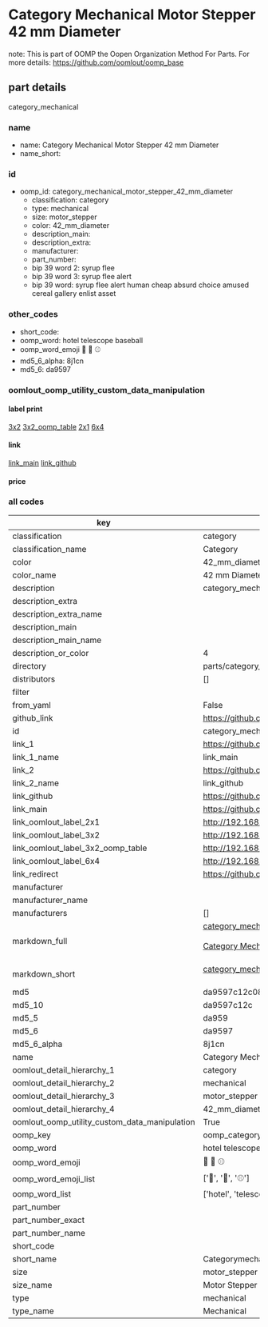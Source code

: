 # Category Mechanical Motor Stepper 42 mm Diameter  

note: This is part of OOMP the Oopen Organization Method For Parts. For more details: https://github.com/oomlout/oomp_base

##  part details
  



category_mechanical



### name
* name: Category Mechanical Motor Stepper 42 mm Diameter
* name_short: 
### id
* oomp_id: category_mechanical_motor_stepper_42_mm_diameter
  * classification: category
  * type: mechanical
  * size: motor_stepper
  * color: 42_mm_diameter
  * description_main: 
  * description_extra: 
  * manufacturer: 
  * part_number: 
  * bip 39 word 2: syrup flee
  * bip 39 word 3: syrup flee alert
  * bip 39 word: syrup flee alert human cheap absurd choice amused cereal gallery enlist asset

### other_codes
* short_code: 
* oomp_word: hotel telescope baseball
* oomp_word_emoji :hotel: :telescope: :baseball:
* md5_6_alpha: 8j1cn
* md5_6: da9597






### oomlout_oomp_utility_custom_data_manipulation
#### label print
[3x2](http://192.168.1.245:1112/?label=oomp%208j1cn)
[3x2_oomp_table](http://192.168.1.108:1112/?label=oomp%208j1cn)
[2x1](http://192.168.1.242:1112/?label=oomp%208j1cn)
[6x4](http://192.168.1.55:1112/?label=oomp%208j1cn)    

#### link

[link_main](https://github.com/oomlout/oomlout_oomp_version_1_messy/tree/main/parts/category_mechanical_motor_stepper_42_mm_diameter) [link_github](https://github.com/oomlout/oomlout_oomp_version_1_messy/tree/main/parts/category_mechanical_motor_stepper_42_mm_diameter)                             

#### price







### all codes 
| key | value |  
| --- | --- |  
| classification | category |  
| classification_name | Category |  
| color | 42_mm_diameter |  
| color_name | 42 mm Diameter |  
| description | category_mechanical |  
| description_extra |  |  
| description_extra_name |  |  
| description_main |  |  
| description_main_name |  |  
| description_or_color | 4  |  
| directory | parts/category_mechanical_motor_stepper_42_mm_diameter |  
| distributors | [] |  
| filter |  |  
| from_yaml | False |  
| github_link | https://github.com/oomlout/oomlout_oomp_part_src/tree/main/parts/category_mechanical_motor_stepper_42_mm_diameter |  
| id | category_mechanical_motor_stepper_42_mm_diameter |  
| link_1 | https://github.com/oomlout/oomlout_oomp_version_1_messy/tree/main/parts/category_mechanical_motor_stepper_42_mm_diameter |  
| link_1_name | link_main |  
| link_2 | https://github.com/oomlout/oomlout_oomp_version_1_messy/tree/main/parts/category_mechanical_motor_stepper_42_mm_diameter |  
| link_2_name | link_github |  
| link_github | https://github.com/oomlout/oomlout_oomp_version_1_messy/tree/main/parts/category_mechanical_motor_stepper_42_mm_diameter |  
| link_main | https://github.com/oomlout/oomlout_oomp_version_1_messy/tree/main/parts/category_mechanical_motor_stepper_42_mm_diameter |  
| link_oomlout_label_2x1 | http://192.168.1.242:1112/?label=oomp%208j1cn |  
| link_oomlout_label_3x2 | http://192.168.1.245:1112/?label=oomp%208j1cn |  
| link_oomlout_label_3x2_oomp_table | http://192.168.1.108:1112/?label=oomp%208j1cn |  
| link_oomlout_label_6x4 | http://192.168.1.55:1112/?label=oomp%208j1cn |  
| link_redirect | https://github.com/oomlout/oomlout_oomp_version_1_messy/tree/main/parts/category_mechanical_motor_stepper_42_mm_diameter |  
| manufacturer |  |  
| manufacturer_name |  |  
| manufacturers | [] |  
| markdown_full | [category_mechanical_motor_stepper_42_mm_diameter](none)<br>[](none)<br>[Category Mechanical Motor Stepper 42 Mm Diameter](none)<br><br> |  
| markdown_short | [category_mechanical_motor_stepper_42_mm_diameter](none)<br><br> |  
| md5 | da9597c12c082504041376ec0c5636e5 |  
| md5_10 | da9597c12c |  
| md5_5 | da959 |  
| md5_6 | da9597 |  
| md5_6_alpha | 8j1cn |  
| name | Category Mechanical Motor Stepper 42 mm Diameter |  
| oomlout_detail_hierarchy_1 | category |  
| oomlout_detail_hierarchy_2 | mechanical |  
| oomlout_detail_hierarchy_3 | motor_stepper |  
| oomlout_detail_hierarchy_4 | 42_mm_diameter |  
| oomlout_oomp_utility_custom_data_manipulation | True |  
| oomp_key | oomp_category_mechanical_motor_stepper_42_mm_diameter |  
| oomp_word | hotel telescope baseball |  
| oomp_word_emoji | :hotel: :telescope: :baseball: |  
| oomp_word_emoji_list | [':hotel:', ':telescope:', ':baseball:'] |  
| oomp_word_list | ['hotel', 'telescope', 'baseball'] |  
| part_number |  |  
| part_number_exact |  |  
| part_number_name |  |  
| short_code |  |  
| short_name | Categorymechanical |  
| size | motor_stepper |  
| size_name | Motor Stepper |  
| type | mechanical |  
| type_name | Mechanical |  
